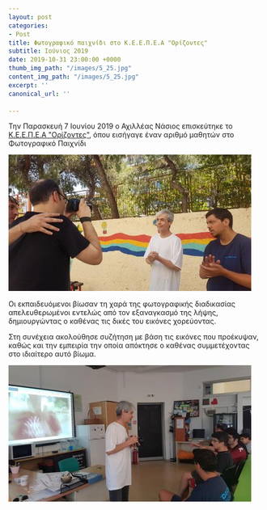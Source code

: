 ```yaml
---
layout: post
categories:
- Post
title: Φωτογραφικό παιχνίδι στο Κ.Ε.Ε.Π.Ε.Α "Ορίζοντες"
subtitle: Ιούνιος 2019
date: 2019-10-31 23:00:00 +0000
thumb_img_path: "/images/5_25.jpg"
content_img_path: "/images/5_25.jpg"
excerpt: ''
canonical_url: ''

---
```

Την Παρασκευή 7 Ιουνίου 2019 ο Αχιλλέας Νάσιος επισκεύτηκε το [Κ.Ε.Ε.Π.Ε.Α "Ορίζοντες"](http://keepea.gr/%CE%BD%CE%AD%CE%B1/%CE%B5%CF%80%CE%AF%CF%83%CE%BA%CE%B5%CF%88%CE%B7-%CF%84%CE%BF%CF%85-%CF%86%CF%89%CF%84%CE%BF%CE%B3%CF%81%CE%AC%CF%86%CE%BF%CF%85-%CE%B4%CE%AC%CF%83%CE%BA%CE%B1%CE%BB%CE%BF%CF%85-%CF%86%CF%89%CF%84%CE%BF%CE%B3%CF%81%CE%B1%CF%86%CE%AF%CE%B1%CF%82-%CE%B1%CF%87%CE%B9%CE%BB%CE%BB%CE%AD%CE%B1-%CE%BD%CE%AC%CF%83%CE%B9%CE%BF%CF%85-%CF%83%CF%84%CE%BF-%CE%BA%CE%B5%CE%B5%CF%80%CE%B5%CE%B1-%CE%BF%CF%81%CE%AF%CE%B6%CE%BF%CE%BD%CF%84%CE%B5%CF%82?fbclid=IwAR0cFHyDavi728vBZCteFFIivaP7vWKsJH-zj3pYKnuZ9ui8PqD3xMZiYsY "Φωτογραφική δράση"), όπου εισήγαγε έναν αριθμό μαθητών στο Φωτογραφικό Παιχνίδι 

![](/images/3_0.jpg)

Οι εκπαιδευόμενοι βίωσαν τη χαρά της φωτογραφικής διαδικασίας  απελευθερωμένοι εντελώς από τον εξαναγκασμό της λήψης, δημιουργώντας ο καθένας τις δικές του εικόνες χορεύοντας.

Στη συνέχεια ακολούθησε συζήτηση με βάση τις εικόνες που προέκυψαν, καθώς και την εμπειρία την οποία απόκτησε ο καθένας συμμετέχοντας στο ιδιαίτερο αυτό βίωμα.

![](/images/4_28.jpg)